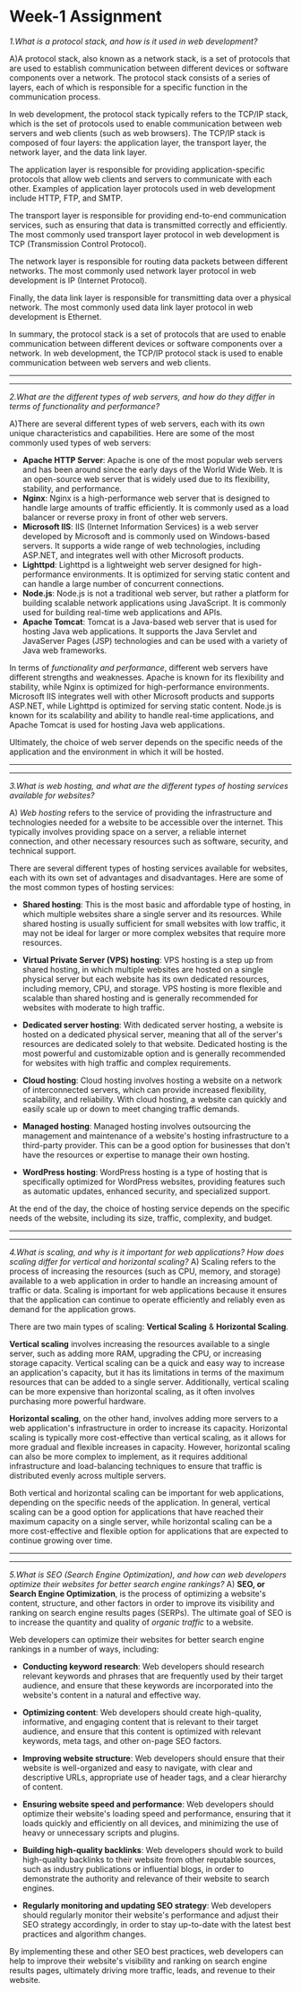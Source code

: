 # Week-1 Assignment

_1.What is a protocol stack, and how is it used in web development?_

A)A protocol stack, also known as a network stack, is a set of protocols that are used to establish communication between different devices or software components over a network. The protocol stack consists of a series of layers, each of which is responsible for a specific function in the communication process.

In web development, the protocol stack typically refers to the TCP/IP stack, which is the set of protocols used to enable communication between web servers and web clients (such as web browsers). The TCP/IP stack is composed of four layers: the application layer, the transport layer, the network layer, and the data link layer.

The application layer is responsible for providing application-specific protocols that allow web clients and servers to communicate with each other. Examples of application layer protocols used in web development include HTTP, FTP, and SMTP.

The transport layer is responsible for providing end-to-end communication services, such as ensuring that data is transmitted correctly and efficiently. The most commonly used transport layer protocol in web development is TCP (Transmission Control Protocol).

The network layer is responsible for routing data packets between different networks. The most commonly used network layer protocol in web development is IP (Internet Protocol).

Finally, the data link layer is responsible for transmitting data over a physical network. The most commonly used data link layer protocol in web development is Ethernet.

In summary, the protocol stack is a set of protocols that are used to enable communication between different devices or software components over a network. In web development, the TCP/IP protocol stack is used to enable communication between web servers and web clients.

--------------------------------------------------------------------------------------
--------------------------------------------------------------------------------------

_2.What are the different types of web servers, and how do they differ in terms of functionality and performance?_

A)There are several different types of web servers, each with its own unique characteristics and capabilities. Here are some of the most commonly used types of web servers:

* **Apache HTTP Server**: Apache is one of the most popular web servers and has been around since the early days of the World Wide Web. It is an open-source web server that is widely used due to its flexibility, stability, and performance.
* **Nginx**: Nginx is a high-performance web server that is designed to handle large amounts of traffic efficiently. It is commonly used as a load balancer or reverse proxy in front of other web servers.
* **Microsoft IIS**: IIS (Internet Information Services) is a web server developed by Microsoft and is commonly used on Windows-based servers. It supports a wide range of web technologies, including ASP.NET, and integrates well with other Microsoft products.
* **Lighttpd**: Lighttpd is a lightweight web server designed for high-performance environments. It is optimized for serving static content and can handle a large number of concurrent connections.
* **Node.js**: Node.js is not a traditional web server, but rather a platform for building scalable network applications using JavaScript. It is commonly used for building real-time web applications and APIs.
* **Apache Tomcat**: Tomcat is a Java-based web server that is used for hosting Java web applications. It supports the Java Servlet and JavaServer Pages (JSP) technologies and can be used with a variety of Java web frameworks.

In terms of _functionality and performance_, different web servers have different strengths and weaknesses. Apache is known for its flexibility and stability, while Nginx is optimized for high-performance environments. Microsoft IIS integrates well with other Microsoft products and supports ASP.NET, while Lighttpd is optimized for serving static content. Node.js is known for its scalability and ability to handle real-time applications, and Apache Tomcat is used for hosting Java web applications.

Ultimately, the choice of web server depends on the specific needs of the application and the environment in which it will be hosted.

--------------------------------------------------------------------------------------
--------------------------------------------------------------------------------------

_3.What is web hosting, and what are the different types of hosting services available for websites?_

A) _Web hosting_ refers to the service of providing the infrastructure and technologies needed for a website to be accessible over the internet. This typically involves providing space on a server, a reliable internet connection, and other necessary resources such as software, security, and technical support.

There are several different types of hosting services available for websites, each with its own set of advantages and disadvantages. Here are some of the most common types of hosting services:

* **Shared hosting**: This is the most basic and affordable type of hosting, in which multiple websites share a single server and its resources. While shared hosting is usually sufficient for small websites with low traffic, it may not be ideal for larger or more complex websites that require more resources.

* **Virtual Private Server (VPS) hosting**: VPS hosting is a step up from shared hosting, in which multiple websites are hosted on a single physical server but each website has its own dedicated resources, including memory, CPU, and storage. VPS hosting is more flexible and scalable than shared hosting and is generally recommended for websites with moderate to high traffic.

* **Dedicated server hosting**: With dedicated server hosting, a website is hosted on a dedicated physical server, meaning that all of the server's resources are dedicated solely to that website. Dedicated hosting is the most powerful and customizable option and is generally recommended for websites with high traffic and complex requirements.

* **Cloud hosting**: Cloud hosting involves hosting a website on a network of interconnected servers, which can provide increased flexibility, scalability, and reliability. With cloud hosting, a website can quickly and easily scale up or down to meet changing traffic demands.

* **Managed hosting**: Managed hosting involves outsourcing the management and maintenance of a website's hosting infrastructure to a third-party provider. This can be a good option for businesses that don't have the resources or expertise to manage their own hosting.

* **WordPress hosting**: WordPress hosting is a type of hosting that is specifically optimized for WordPress websites, providing features such as automatic updates, enhanced security, and specialized support.

At the end of the day, the choice of hosting service depends on the specific needs of the website, including its size, traffic, complexity, and budget.

--------------------------------------------------------------------------------------
--------------------------------------------------------------------------------------

_4.What is scaling, and why is it important for web applications? How does scaling differ for vertical and horizontal scaling?_
A) Scaling refers to the process of increasing the resources (such as CPU, memory, and storage) available to a web application in order to handle an increasing amount of traffic or data. Scaling is important for web applications because it ensures that the application can continue to operate efficiently and reliably even as demand for the application grows.

There are two main types of scaling: **Vertical Scaling** & **Horizontal Scaling**.

**Vertical scaling** involves increasing the resources available to a single server, such as adding more RAM, upgrading the CPU, or increasing storage capacity. Vertical scaling can be a quick and easy way to increase an application's capacity, but it has its limitations in terms of the maximum resources that can be added to a single server. Additionally, vertical scaling can be more expensive than horizontal scaling, as it often involves purchasing more powerful hardware.

**Horizontal scaling**, on the other hand, involves adding more servers to a web application's infrastructure in order to increase its capacity. Horizontal scaling is typically more cost-effective than vertical scaling, as it allows for more gradual and flexible increases in capacity. However, horizontal scaling can also be more complex to implement, as it requires additional infrastructure and load-balancing techniques to ensure that traffic is distributed evenly across multiple servers.

Both vertical and horizontal scaling can be important for web applications, depending on the specific needs of the application. In general, vertical scaling can be a good option for applications that have reached their maximum capacity on a single server, while horizontal scaling can be a more cost-effective and flexible option for applications that are expected to continue growing over time.

--------------------------------------------------------------------------------------
--------------------------------------------------------------------------------------

_5.What is SEO (Search Engine Optimization), and how can web developers optimize their websites for better search engine rankings?_
A) **SEO, or Search Engine Optimization**, is the process of optimizing a website's content, structure, and other factors in order to improve its visibility and ranking on search engine results pages (SERPs). The ultimate goal of SEO is to increase the quantity and quality of *organic traffic* to a website.

Web developers can optimize their websites for better search engine rankings in a number of ways, including:

* **Conducting keyword research**: Web developers should research relevant keywords and phrases that are frequently used by their target audience, and ensure that these keywords are incorporated into the website's content in a natural and effective way.

* **Optimizing content**: Web developers should create high-quality, informative, and engaging content that is relevant to their target audience, and ensure that this content is optimized with relevant keywords, meta tags, and other on-page SEO factors.

* **Improving website structure**: Web developers should ensure that their website is well-organized and easy to navigate, with clear and descriptive URLs, appropriate use of header tags, and a clear hierarchy of content.

* **Ensuring website speed and performance**: Web developers should optimize their website's loading speed and performance, ensuring that it loads quickly and efficiently on all devices, and minimizing the use of heavy or unnecessary scripts and plugins.

* **Building high-quality backlinks**: Web developers should work to build high-quality backlinks to their website from other reputable sources, such as industry publications or influential blogs, in order to demonstrate the authority and relevance of their website to search engines.

* **Regularly monitoring and updating SEO strategy**: Web developers should regularly monitor their website's performance and adjust their SEO strategy accordingly, in order to stay up-to-date with the latest best practices and algorithm changes.

By implementing these and other SEO best practices, web developers can help to improve their website's visibility and ranking on search engine results pages, ultimately driving more traffic, leads, and revenue to their website.
